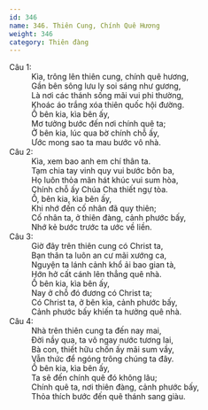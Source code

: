 ```yaml
---
id: 346
name: 346. Thiên Cung, Chính Quê Hương
weight: 346
category: Thiên đàng
---
```

<dl><dt>Câu 1:</dt><dd data-verse="1">Kìa, trông lên thiên cung, chính quê hương, <br/>Gần bên sông lưu ly soi sáng như gương, <br/>Là nơi các thánh sống mãi vui phi thường, <br/>Khoác áo trắng xóa thiên quốc hội đường. <br/>Ồ bên kia, kìa bên ấy, <br/>Mơ tưởng bước đến nơi chính quê ta; <br/>Ở bên kia, lúc qua bờ chính chỗ ấy, <br/>Ước mong sao ta mau bước vô nhà. </dd><dt>Câu 2:</dt><dd data-verse="2">Kìa, xem bao anh em chí thân ta. <br/>Tạm chia tay vinh quy vui bước bôn ba, <br/>Họ luôn thỏa mãn hát khúc vui sum hòa, <br/>Chính chỗ ấy Chúa Cha thiết ngự tòa. <br/>Ồ, bên kia, kìa bên ấy, <br/>Khi nhớ đến cố nhân đã quy thiên; <br/>Cố nhân ta, ở thiên đàng, cảnh phước bấy, <br/>Nhớ kẻ bước trước ta ước về liền. </dd><dt>Câu 3:</dt><dd data-verse="3">Giờ đây trên thiên cung có Christ ta, <br/>Bạn thân ta luôn an cư mãi xướng ca, <br/>Nguyện ta lánh cảnh khổ ải bao gian tà, <br/>Hớn hở cất cánh lên thẳng quê nhà. <br/>Ồ bên kia, kìa bên ấy, <br/>Nay ở chỗ đó đương có Christ ta; <br/>Có Christ ta, ở bên kìa, cảnh phước bấy, <br/>Cảnh phước bấy khiến ta hưởng quê nhà. </dd><dt>Câu 4:</dt><dd data-verse="4">Nhà trên thiên cung ta đến nay mai, <br/>Đời nầy qua, ta vô ngay nước tương lai, <br/>Bà con, thiết hữu chốn ấy mãi sum vầy, <br/>Vẫn thức để ngóng trông chúng ta đây. <br/>Ồ bên kia, kìa bên ấy, <br/>Ta sẽ đến chính quê đó không lâu; <br/>Chính quê ta, nơi thiên đàng, cảnh phước bấy, <br/>Thỏa thích bước đến quê thánh sang giàu. </dd></dl>
